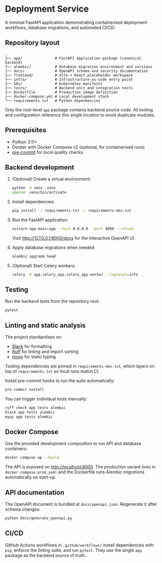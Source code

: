 # Deployment Service

A minimal FastAPI application demonstrating containerised deployment workflows, database migrations, and automated CI/CD.

## Repository layout

```
.
├── app/               # FastAPI application package (canonical backend)
├── alembic/           # Database migration environment and versions
├── docs/              # OpenAPI schema and security documentation
├── frontend/          # Vite + React placeholder workspace
├── infra/             # Infrastructure-as-code entry point
├── k8s/               # Kubernetes manifests
├── tests/             # Backend unit and integration tests
├── Dockerfile         # Production image definition
├── docker-compose.yml # Local development stack
└── requirements.txt   # Python dependencies
```

Only the root-level `app` package contains backend source code. All tooling and configuration reference this single location to avoid duplicate modules.

## Prerequisites

- Python 3.11+
- Docker with Docker Compose v2 (optional, for containerised runs)
- [pre-commit](https://pre-commit.com/#installation) for local quality checks

## Backend development

1. (Optional) Create a virtual environment:
   ```bash
   python -m venv .venv
   source .venv/bin/activate
   ```

2. Install dependencies:
   ```bash
   pip install -r requirements.txt -r requirements-dev.txt
   ```

3. Run the FastAPI application:
   ```bash
   uvicorn app.main:app --host 0.0.0.0 --port 8000 --reload
   ```
   Visit <http://127.0.0.1:8000/docs> for the interactive OpenAPI UI.

4. Apply database migrations when needed:
   ```bash
   alembic upgrade head
   ```

5. (Optional) Start Celery workers:
   ```bash
   celery -A app.celery_app.celery_app worker --loglevel=info
   ```

## Testing

Run the backend tests from the repository root:
```bash
pytest
```

## Linting and static analysis

The project standardises on:
- [Black](https://black.readthedocs.io/) for formatting
- [Ruff](https://docs.astral.sh/ruff/) for linting and import sorting
- [mypy](http://mypy-lang.org/) for static typing

Tooling dependencies are pinned in `requirements-dev.txt`, which layers on top of `requirements.txt` so local runs match CI.

Install pre-commit hooks to run the suite automatically:
```bash
pre-commit install
```
You can trigger individual tools manually:
```bash
ruff check app tests alembic
black app tests alembic
mypy app tests alembic
```

## Docker Compose

Use the provided development composition to run API and database containers:
```bash
docker compose up --build
```
The API is exposed on <http://localhost:8000>. The production variant lives in `docker-compose.prod.yaml` and the Dockerfile runs Alembic migrations automatically on start-up.

## API documentation

The OpenAPI document is bundled at `docs/openapi.json`. Regenerate it after schema changes:
```bash
python docs/generate_openapi.py
```

## CI/CD

GitHub Actions workflows in `.github/workflows/` install dependencies with `pip`, enforce the linting suite, and run `pytest`. They use the single `app` package as the backend source of truth.
